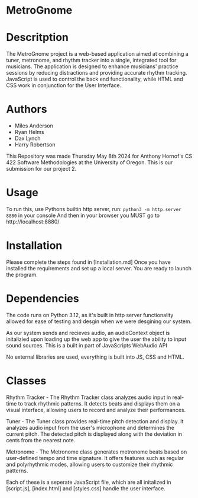 # MetroGnome


# Descritption #


The MetroGnome project is a web-based application aimed at combining a tuner, metronome, and rhythm tracker into a single, integrated tool for musicians. The application is designed to enhance musicians' practice sessions by reducing distractions and providing accurate rhythm tracking. JavaScript is used to control the back end functionality, while HTML and CSS work in conjunction for the User Interface.


# Authors #


- Miles Anderson
- Ryan Helms
- Dax Lynch
- Harry Robertson


This Repository was made Thursday May 8th 2024 for Anthony Hornof's CS 422 Software Methodologies at the University of Oregon. This is our submission for our project 2.




# Usage #


To run this, use Pythons builtin http server, run:
`python3 -m http.server 8880` in your console
And then in your browser you MUST go to http://localhost:8880/


# Installation #


Please complete the steps found in [Installation.md] Once you have installed the requirements and set up a local server. You are ready to launch the program.


# Dependencies #


The code runs on Python 3.12, as it's built in http server functionality allowed for ease of testing and desgin when we were desgining our system.


As our system sends and recieves audio, an audioContext object is initalizied upon loading up the web app to give the user the ability to input sound sources. This is a built in part of JavaScripts WebAudio API


No external libraries are used, everything is built into JS, CSS and HTML.


# Classes #


Rhythm Tracker -
The Rhythm Tracker class analyzes audio input in real-time to track rhythmic patterns. It detects beats and displays them on a visual interface, allowing users to record and analyze their performances.


Tuner -
The Tuner class provides real-time pitch detection and display. It analyzes audio input from the user's microphone and determines the current pitch. The detected pitch is displayed along with the deviation in cents from the nearest note.


Metronome -
The Metronome class generates metronome beats based on user-defined tempo and time signature. It offers features such as regular and polyrhythmic modes, allowing users to customize their rhythmic patterns.




Each of these is a seperate JavaScript file, which are all initalized in [script.js], [index.html] and [styles.css] handle the user interface.





